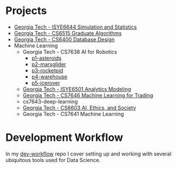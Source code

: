 # Projects
* [Georgia Tech - ISYE6644 Simulation and Statistics](https://github.com/francisco-camargo/isye6644-simulation)
* [Georgia Tech - CS6515 Graduate Algorithms](https://github.com/francisco-camargo/cs6515-intro-grad-algo)
* [Georgia Tech - CS6400 Database Design](https://github.com/francisco-camargo/cs6400-database-design-tradeplaza)
* Machine Learning
  * Georgia Tech - CS7638 AI for Robotics
    * [p1-asteroids](https://github.com/francisco-camargo/cs7638-ai4r-p1-asteroids)
    * [p2-marsglider](https://github.com/francisco-camargo/cs7638-ai4r-p2-marsglider)
    * [p3-rocketpid](https://github.com/francisco-camargo/cs7638-ai4r-p3-rocketpid)
    * [p4-warehouse](https://github.com/francisco-camargo/cs7638-ai4r-p4-warehouse)
    * [p5-icerover](https://github.com/francisco-camargo/cs7638-ai4r-p5-icerover)
  * [Georgia Tech - ISYE6501 Analytics Modeling](https://github.com/francisco-camargo/isye6501-analyticsmodeling)
  * [Georgia Tech - CS7646 Machine Learning for Trading](https://github.com/francisco-camargo/cs7646-ml4t)
  * cs7643-deep-learning
  * [Georgia Tech - CS6603 AI, Ethics, and Society](https://github.com/francisco-camargo/cs6603-ai-ethics-society)
  * Georgia Tech - CS7641 Machine Learning

# Development Workflow
In my [dev-workflow](https://github.com/francisco-camargo/dev-workflow) repo I cover setting up and working with several ubiquitous tools used for Data Science.
